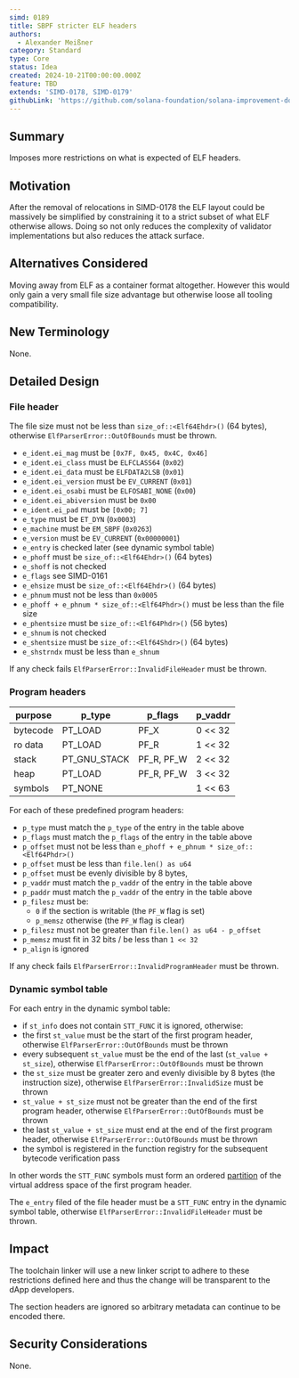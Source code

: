 ```yaml
---
simd: 0189
title: SBPF stricter ELF headers
authors:
  - Alexander Meißner
category: Standard
type: Core
status: Idea
created: 2024-10-21T00:00:00.000Z
feature: TBD
extends: 'SIMD-0178, SIMD-0179'
githubLink: 'https://github.com/solana-foundation/solana-improvement-documents/pull/189'
---
```


## Summary

Imposes more restrictions on what is expected of ELF headers.

## Motivation

After the removal of relocations in SIMD-0178 the ELF layout could be massively
be simplified by constraining it to a strict subset of what ELF otherwise
allows. Doing so not only reduces the complexity of validator implementations
but also reduces the attack surface.

## Alternatives Considered

Moving away from ELF as a container format altogether. However this would only
gain a very small file size advantage but otherwise loose all tooling
compatibility.

## New Terminology

None.

## Detailed Design

### File header

The file size must not be less than `size_of::<Elf64Ehdr>()` (64 bytes),
otherwise `ElfParserError::OutOfBounds` must be thrown.

- `e_ident.ei_mag` must be `[0x7F, 0x45, 0x4C, 0x46]`
- `e_ident.ei_class` must be `ELFCLASS64` (`0x02`)
- `e_ident.ei_data` must be `ELFDATA2LSB` (`0x01`)
- `e_ident.ei_version` must be `EV_CURRENT` (`0x01`)
- `e_ident.ei_osabi` must be `ELFOSABI_NONE` (`0x00`)
- `e_ident.ei_abiversion` must be `0x00`
- `e_ident.ei_pad` must be `[0x00; 7]`
- `e_type` must be `ET_DYN` (`0x0003`)
- `e_machine` must be `EM_SBPF` (`0x0263`)
- `e_version` must be `EV_CURRENT` (`0x00000001`)
- `e_entry` is checked later (see dynamic symbol table)
- `e_phoff` must be `size_of::<Elf64Ehdr>()` (64 bytes)
- `e_shoff` is not checked
- `e_flags` see SIMD-0161
- `e_ehsize` must be `size_of::<Elf64Ehdr>()` (64 bytes)
- `e_phnum` must not be less than `0x0005`
- `e_phoff + e_phnum * size_of::<Elf64Phdr>()` must be less than the file size
- `e_phentsize` must be `size_of::<Elf64Phdr>()` (56 bytes)
- `e_shnum` is not checked
- `e_shentsize` must be `size_of::<Elf64Shdr>()` (64 bytes)
- `e_shstrndx` must be less than `e_shnum`

If any check fails `ElfParserError::InvalidFileHeader` must be thrown.

### Program headers

|  purpose  |    p_type    |   p_flags  | p_vaddr |
| --------- | ------------ | ---------- | ------- |
| bytecode  | PT_LOAD      | PF_X       | 0 << 32 |
| ro data   | PT_LOAD      | PF_R       | 1 << 32 |
| stack     | PT_GNU_STACK | PF_R, PF_W | 2 << 32 |
| heap      | PT_LOAD      | PF_R, PF_W | 3 << 32 |
| symbols   | PT_NONE      |            | 1 << 63 |

For each of these predefined program headers:

- `p_type` must match the `p_type` of the entry in the table above
- `p_flags` must match the `p_flags` of the entry in the table above
- `p_offset` must not be less than `e_phoff + e_phnum * size_of::<Elf64Phdr>()`
- `p_offset` must be less than `file.len() as u64`
- `p_offset` must be  evenly divisible by 8 bytes,
- `p_vaddr` must match the `p_vaddr` of the entry in the table above
- `p_paddr` must match the `p_vaddr` of the entry in the table above
- `p_filesz` must be:
  - `0` if the section is writable (the `PF_W` flag is set)
  - `p_memsz` otherwise (the `PF_W` flag is clear)
- `p_filesz` must not be greater than `file.len() as u64 - p_offset`
- `p_memsz` must fit in 32 bits / be less than `1 << 32`
- `p_align` is ignored

If any check fails `ElfParserError::InvalidProgramHeader` must be thrown.

### Dynamic symbol table

For each entry in the dynamic symbol table:

- if `st_info` does not contain `STT_FUNC` it is ignored, otherwise:
- the first `st_value` must be the start of the first program header,
otherwise `ElfParserError::OutOfBounds` must be thrown
- every subsequent `st_value` must be the end of the last
(`st_value + st_size`), otherwise `ElfParserError::OutOfBounds` must be thrown
- the `st_size` must be greater zero and evenly divisible by 8 bytes (the
instruction size), otherwise `ElfParserError::InvalidSize` must be thrown
- `st_value + st_size` must not be greater than the end of the first program
header, otherwise `ElfParserError::OutOfBounds` must be thrown
- the last `st_value + st_size` must end at the end of the first program
header, otherwise `ElfParserError::OutOfBounds` must be thrown
- the symbol is registered in the function registry for the subsequent
bytecode verification pass

In other words the `STT_FUNC` symbols must form an ordered
[partition](https://en.wikipedia.org/wiki/Partition_of_a_set) of the virtual
address space of the first program header.

The `e_entry` filed of the file header must be a `STT_FUNC` entry in the
dynamic symbol table, otherwise `ElfParserError::InvalidFileHeader` must be
thrown.

## Impact

The toolchain linker will use a new linker script to adhere to these
restrictions defined here and thus the change will be transparent to the dApp
developers.

The section headers are ignored so arbitrary metadata can continue to be
encoded there.

## Security Considerations

None.
